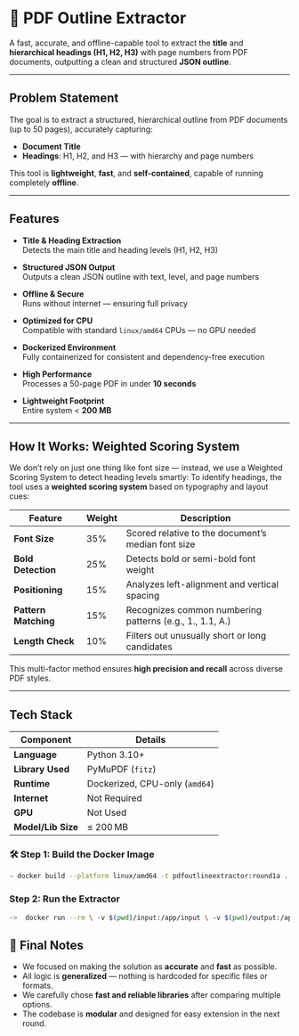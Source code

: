 # 📄 PDF Outline Extractor

A fast, accurate, and offline-capable tool to extract the **title** and **hierarchical headings (H1, H2, H3)** with page numbers from PDF documents, outputting a clean and structured **JSON outline**.

---

## Problem Statement

The goal is to extract a structured, hierarchical outline from PDF documents (up to 50 pages), accurately capturing:

- **Document Title**
- **Headings**: H1, H2, and H3 — with hierarchy and page numbers

This tool is **lightweight**, **fast**, and **self-contained**, capable of running completely **offline**.

---

## Features

-  **Title & Heading Extraction**  
  Detects the main title and heading levels (H1, H2, H3)

-  **Structured JSON Output**  
  Outputs a clean JSON outline with text, level, and page numbers

-  **Offline & Secure**  
  Runs without internet — ensuring full privacy

-  **Optimized for CPU**  
  Compatible with standard `linux/amd64` CPUs — no GPU needed

-  **Dockerized Environment**  
  Fully containerized for consistent and dependency-free execution

- **High Performance**  
  Processes a 50-page PDF in under **10 seconds**

- **Lightweight Footprint**  
  Entire system < **200 MB**

---

##  How It Works: Weighted Scoring System
We don’t rely on just one thing like font size — instead, we use a Weighted Scoring System to detect heading levels smartly:
To identify headings, the tool uses a **weighted scoring system** based on typography and layout cues:

| Feature            | Weight | Description                                                  |
|--------------------|--------|--------------------------------------------------------------|
| **Font Size**      | 35%    | Scored relative to the document’s median font size          |
| **Bold Detection** | 25%    | Detects bold or semi-bold font weight                       |
| **Positioning**    | 15%    | Analyzes left-alignment and vertical spacing                |
| **Pattern Matching** | 15%  | Recognizes common numbering patterns (e.g., 1., 1.1, A.)     |
| **Length Check**   | 10%    | Filters out unusually short or long candidates              |

This multi-factor method ensures **high precision and recall** across diverse PDF styles.

---

##  Tech Stack

| Component         | Details                          |
|------------------|---------------------------------- |
| **Language**      | Python 3.10+                     |
| **Library Used**  | PyMuPDF (`fitz`)                 |
| **Runtime**       | Dockerized, CPU-only (`amd64`)   |
| **Internet**      | Not Required                     |
| **GPU**           | Not Used                         |
| **Model/Lib Size**| ≤ 200 MB                         |


### 🛠️ Step 1: Build the Docker Image
```bash
- docker build --platform linux/amd64 -t pdfoutlineextractor:round1a .
```

### Step 2: Run the Extractor

```bash
->  docker run --rm \ -v $(pwd)/input:/app/input \ -v $(pwd)/output:/app/output \ --network none \  pdfoutlineextractor:round1a
```

## 📝 Final Notes

- We focused on making the solution as **accurate** and **fast** as possible.
- All logic is **generalized** — nothing is hardcoded for specific files or formats.
- We carefully chose **fast and reliable libraries** after comparing multiple options.
- The codebase is **modular** and designed for easy extension in the next round.
